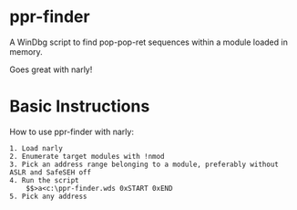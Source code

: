 ppr-finder
==========

A WinDbg script to find pop-pop-ret sequences within a module loaded in memory.

Goes great with narly!

Basic Instructions
==================

How to use ppr-finder with narly:

    1. Load narly
    2. Enumerate target modules with !nmod
    3. Pick an address range belonging to a module, preferably without ASLR and SafeSEH off
    4. Run the script
        $$>a<c:\ppr-finder.wds 0xSTART 0xEND
    5. Pick any address